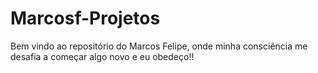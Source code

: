 # Marcosf-Projetos
Bem vindo ao repositório do Marcos Felipe, onde minha consciência me desafia a começar algo novo e eu obedeço!!
